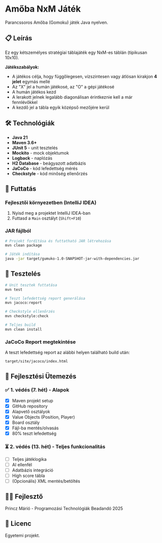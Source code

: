# Amőba NxM Játék

Parancssoros Amőba (Gomoku) játék Java nyelven.

## 📋 Leírás

Ez egy kétszemélyes stratégiai táblajáték egy NxM-es táblán (tipikusan 10x10).

**Játékszabályok:**
- A játékos célja, hogy függőlegesen, vízszintesen vagy átlósan kirakjon **4 jelet** egymás mellé
- Az "X" jel a humán játékosé, az "O" a gépi játékosé
- A humán játékos kezd
- A lerakott jelnek legalább diagonálisan érintkeznie kell a már fennlévőkkel
- A kezdő jel a tábla egyik középső mezőjére kerül

## 🛠️ Technológiák

- **Java 21**
- **Maven 3.6+**
- **JUnit 5** - unit tesztelés
- **Mockito** - mock objektumok
- **Logback** - naplózás
- **H2 Database** - beágyazott adatbázis
- **JaCoCo** - kód lefedettség mérés
- **Checkstyle** - kód minőség ellenőrzés

## 🚀 Futtatás

### Fejlesztői környezetben (IntelliJ IDEA)

1. Nyisd meg a projektet IntelliJ IDEA-ban
2. Futtasd a `Main` osztályt (`Shift+F10`)

### JAR fájlból
```bash
# Projekt fordítása és futtatható JAR létrehozása
mvn clean package

# Játék indítása
java -jar target/gumuko-1.0-SNAPSHOT-jar-with-dependencies.jar
```

## 🧪 Tesztelés
```bash
# Unit tesztek futtatása
mvn test

# Teszt lefedettség report generálása
mvn jacoco:report

# Checkstyle ellenőrzés
mvn checkstyle:check

# Teljes build
mvn clean install
```

### JaCoCo Report megtekintése

A teszt lefedettség report az alábbi helyen található build után:
```
target/site/jacoco/index.html
```

## 📝 Fejlesztési Ütemezés

### ✅ 1. védés (7. hét) - Alapok
- [x] Maven projekt setup
- [x] GitHub repository
- [x] Alapvető osztályok
- [x] Value Objects (Position, Player)
- [x] Board osztály
- [x] Fájl-ba mentés/olvasás
- [x] 80% teszt lefedettség

### ⏳ 2. védés (13. hét) - Teljes funkcionalitás
- [ ] Teljes játéklogika
- [ ] AI ellenfél
- [ ] Adatbázis integráció
- [ ] High score tábla
- [ ] (Opcionális) XML mentés/betöltés

## 👨‍💻 Fejlesztő

Princz Márió - Programozási Technológiák Beadandó 2025

## 📄 Licenc

Egyetemi projekt.
```